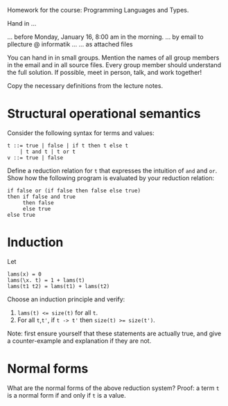 Homework for the course: 
Programming Languages and Types.


Hand in ...

  ... before Monday, January 16, 8:00 am in the morning.
  ... by email to pllecture @ informatik ...
  ... as attached files

You can hand in in small groups. Mention the names of all group
members in the email and in all source files. Every group member
should understand the full solution. If possible, meet in person,
talk, and work together!
  
Copy the necessary definitions from the lecture notes.


Structural operational semantics
================================

Consider the following syntax for terms and values:


    t ::= true | false | if t then t else t
        | t and t | t or t
    v ::= true | false
    
Define a reduction relation for `t` that expresses the intuition of
`and` and `or`. Show how the following program is evaluated
by your reduction relation:

    if false or (if false then false else true)
    then if false and true
         then false
         else true
    else true



Induction
=========

Let

    lams(x) = 0 
    lams(\x. t) = 1 + lams(t)
    lams(t1 t2) = lams(t1) + lams(t2)

Choose an induction principle and verify:

1. `lams(t) <= size(t)` for all `t`.
2. For all `t`,`t'`, if `t -> t'` then `size(t) >= size(t')`.

Note: first ensure yourself that these statements are actually true, and give a
counter-example and explanation if they are not.


Normal forms
============

What are the normal forms of the above reduction system? Proof: a term
`t` is a normal form if and only if `t` is a value.
